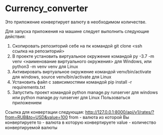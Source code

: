# Currency_converter
Это приложение конвертирует валюту в необходимом количестве.

Для запуска приложения на машине следует выполнить следующие действия:

1. Скопировать репозиторий себе на пк командой git clone <ssh ссылка на репозиторий>
2. В проекте установить виртуальное окружение командой py -3.7 -m venv <наименование виртуального окружения> для Windows,
или python3 -m venv venv для Linux
4. Активировать виртуальное окружение командой venv/bin/activate для windows, source venv/bin/activate для Linux
5. Установить файл с зависимостями командой pip install -r requirements.txt
6. Запустить проект командой python manage.py runserver для windows или python manage.py runserver для Linux
Пользоваться приложением

Ссылка для конвертации следующая:
http://127.0.0.1:8000/api/v1/rates/?from=RUB&to=USD&value=100
from - валюта из которой Вы конвертируете
to - валюта в которую конвертируете
value - количество конвертируемой валюты
